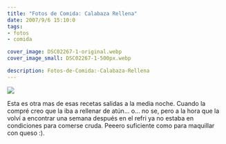 ```yaml
---
title: "Fotos de Comida: Calabaza Rellena"
date: 2007/9/6 15:10:0
tags: 
- fotos
- comida

cover_image: DSC02267-1-original.webp
cover_image_small: DSC02267-1-500px.webp

description: Fotos-de-Comida:-Calabaza-Rellena
---
```



[![](DSC02267-1)](DSC02267-1-original.webp)

Esta es otra mas de esas recetas salidas a la media noche. Cuando la compré creo que la iba a rellenar de atún... o... no se, pero a la hora que la volví a encontrar una semana después en el refri ya no estaba en condiciones para comerse cruda. Peeero suficiente como para maquillar con queso :).

